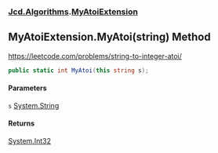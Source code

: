 ### [Jcd.Algorithms](Jcd_Algorithms.md 'Jcd.Algorithms').[MyAtoiExtension](Jcd_Algorithms_MyAtoiExtension.md 'Jcd.Algorithms.MyAtoiExtension')
## MyAtoiExtension.MyAtoi(string) Method
https://leetcode.com/problems/string-to-integer-atoi/  
```csharp
public static int MyAtoi(this string s);
```
#### Parameters
<a name='Jcd_Algorithms_MyAtoiExtension_MyAtoi(string)_s'></a>
`s` [System.String](https://docs.microsoft.com/en-us/dotnet/api/System.String 'System.String')  
  
#### Returns
[System.Int32](https://docs.microsoft.com/en-us/dotnet/api/System.Int32 'System.Int32')  
